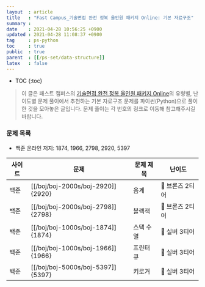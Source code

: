 ```yaml
---
layout  : article
title   : "Fast Campus_기술면접 완전 정복 올인원 패키지 Online: 기본 자료구조"
summary : 
date    : 2021-04-28 10:56:25 +0900
updated : 2021-04-28 11:08:37 +0900
tag     : ps-python
toc     : true
public  : true
parent  : [[/ps-set/data-structure]]
latex   : false
---
```

* TOC
{:toc}

> 이 글은 패스트 캠퍼스의 [기술면접 완전 정복 올인원 패키지 Online](https://fastcampus.co.kr/dev_online_algo)의 유형별, 난이도별 문제 풀이에서 추천하는 기본 자료구조 문제를 파이썬(Python)으로 풀이한 것을 모아놓은 글입니다. 문제 풀이는 각 번호의 링크로 이동해 참고해주시길 바랍니다.

### 문제 목록

* 백준 온라인 저지: 1874, 1966, 2798, 2920, 5397

| 사이트 | 문제                              | 문제 제목  | 난이도          |
| ------ | --------------------------------- | ---------- | --------------- |
| 백준   | [[/boj/boj-2000s/boj-2920]]{2920} | 음계       | 🥉 브론즈 2티어 |
| 백준   | [[/boj/boj-2000s/boj-2798]]{2798} | 블랙잭     | 🥉 브론즈 2티어 |
| 백준   | [[/boj/boj-1000s/boj-1874]]{1874} | 스택 수열  | 🥈 실버 3티어   |
| 백준   | [[/boj/boj-1000s/boj-1966]]{1966} | 프린터 큐  | 🥈 실버 3티어   |
| 백준   | [[/boj/boj-5000s/boj-5397]]{5397} | 키로거     | 🥈 실버 3티어   |
